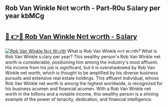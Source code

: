 ## Rob Van Winkle N𝚎t w𝚘rth - Part-R0u S𝚊lary per year kbMCg

# <h2><a href="http://gc3n3da.nevu.top/?p=Rob+Van+Winkle">🔗 👉🔴 Rob Van Winkle N𝚎t w𝚘rth - S𝚊lary</a></h2>

[![Rob Van Winkle N𝚎t W𝚘rth](https://i.imgur.com/Oavwk0R.jpeg)](http://gc3n3da.nevu.top/?p=Rob+Van+Winkle)
What is Rob Van Winkle n𝚎t w𝚘rth? What is Rob Van Winkle s𝚊lary per year?
This wealthy person's Rob Van Winkle net worth is considerable, positioning him among the industry's most affluent. His income from his job is significant, but it is overshadowed by Rob Van Winkle net worth, which is thought to be amplified by his diverse business pursuits and extensive real estate holdings. This affluent individual, whose Rob Van Winkle net worth is among the highest worldwide, is recognized for his business acumen and financial acumen. With a Rob Van Winkle net worth in the billions and a notable income, this wealthy person is a shining example of the power of tenacity, dedication, and financial intelligence.
